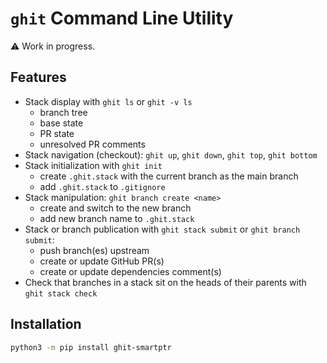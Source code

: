 `ghit` Command Line Utility
===========================

:warning: Work in progress.

Features
--------

* Stack display with `ghit ls` or `ghit -v ls`
  * branch tree
  * base state
  * PR state
  * unresolved PR comments
* Stack navigation (checkout): `ghit up`, `ghit down`, `ghit top`, `ghit bottom`
* Stack initialization with `ghit init`
  * create `.ghit.stack` with the current branch as the main branch
  * add `.ghit.stack` to `.gitignore`
* Stack manipulation: `ghit branch create <name>`
  * create and switch to the new branch
  * add new branch name to `.ghit.stack`
* Stack or branch publication with `ghit stack submit` or `ghit branch submit`:
  * push branch(es) upstream
  * create or update GitHub PR(s)
  * create or update dependencies comment(s)
* Check that branches in a stack sit on the heads of their parents with `ghit stack check`

Installation
------------

```sh
python3 -m pip install ghit-smartptr
```
